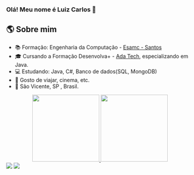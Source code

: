 ### Olá! Meu nome é Luiz Carlos 👋

## 🌎 Sobre mim  

- 📚 Formação: Engenharia da Computação - <a href="https://www.esamc.br/unidade-santos/">Esamc - Santos</a>
- 🎓 Cursando a Formação Desenvolva+ - <a href="https://ada.tech/">Ada Tech</a>, especializando em Java.
- 💻 Estudando: Java, C#, Banco de dados(SQL, MongoDB)
- 🔭 Gosto de viajar, cinema, etc.
- 📍 São Vicente, SP , Brasil.


<div align="center">
  <a href="https://github.com/LuizCarlossr">
  <img height="180em" src="https://github-readme-stats.vercel.app/api?username=LuizCarlossr&show_icons=true&theme=dark&include_all_commits=true&count_private=true"/>
  <img height="180em" src="https://github-readme-stats.vercel.app/api/top-langs/?username=LuizCarlossr&layout=compact&langs_count=7&theme=dark"/>
</div>
 
<div> 
  <a href = "mailto:luizcarlossr@gmail.com"><img src="https://img.shields.io/badge/-Gmail-%23333?style=for-the-badge&logo=gmail&logoColor=white" target="_blank"></a>
  <a href="https://www.linkedin.com/in/luiz-carlos-soares-do-ros%C3%A1rio-663b7614b/" target="_blank"><img src="https://img.shields.io/badge/-LinkedIn-%230077B5?style=for-the-badge&logo=linkedin&logoColor=white" target="_blank"></a> 
</div>


